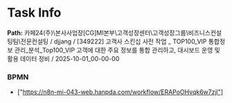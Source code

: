 # Task Info

**Path:** 카페24(주)\본사사업장\[CG]MI본부\고객성장센터\고객성장그룹\비즈니스컨설팅팀\전문컨설팅 / djjang / [349222] 고객사 스킨십 사전 작업 _ TOP100_VIP 통합정보 관리_분석_Top100_VIP 고객에 대한 주요 정보를 통합 관리하고, 대시보드 운영 및 활용 데이터 정비 / 2025-10-01_00-00-00

### BPMN
- ["https://n8n-mi-043-web.hanpda.com/workflow/ERAPoOHvqk6w7zjl"]

